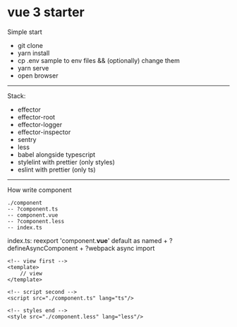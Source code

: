 # vue 3 starter

Simple start

- git clone
- yarn install
- cp .env sample to env files && (optionally) change them
- yarn serve
- open browser

---

Stack:
- effector
- effector-root
- effector-logger
- effector-inspector
- sentry
- less
- babel alongside typescript
- stylelint with prettier (only styles)
- eslint with prettier (only ts)

---

How write component

```
./component
-- ?component.ts
-- component.vue
-- ?component.less
-- index.ts
```

index.ts: reexport 'component.**vue**' default as named + ?defineAsyncComponent + ?webpack async import

```vue
<!-- view first -->
<template>
    // view
</template>

<!-- script second -->
<script src="./component.ts" lang="ts"/>

<!-- styles end -->
<style src="./component.less" lang="less"/>
```
